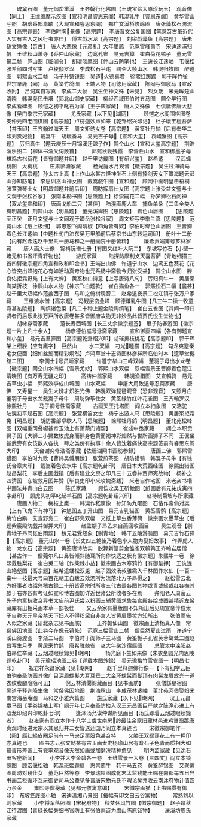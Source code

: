 <!-- { "loadSidebar": true } -->
　　碑窠石图　董元烟峦重溪　王齐翰行化佛图【王诜宝绘太原珍玩玉】　观音像【同上】　王维维摩示疾图【宣和明昌睿思东阁】韩滉乳牛【睿思东阁】　黄华雪山写照　胡瓌番部卓歇【大观宣和睿思东阁】　郑广文溪桥峻岭图　唐张藻松石防流图【高宗题籖】　李伯时陶景像【高宗题】　李唐晋文公复国图【笔意竒古虽近代人实有古人之风行书亦佳】　傅古戱水龙【高宗题】　刘寀戱藻鱼【高宗题】　唐朱繇文殊像【竒古】　唐人大悲像【元彦礼】大年墨鴈　范寛雪峰萧寺　宋迪逺浦归帆　王维秋山萧寺【乔仲山家藏】　边鸾孔雀　易元吉獐　崔白荷花鸭子　董元雪景二帧　庐山图【临阎令】　胡瓌啖鹰图【仲山云防笔也】　王诜长江逺岫　韦偃松　张希顔四时写生　卢棱伽罗汉　李成松石平逺　闗仝大帧山水　韩滉归牧图　醉道图　郭熙山水二帧　汤子升铸镜图　吴道火德真君　徐熙红踯躅　郭干晖竹雀　世宗羣鹿【阙】马　黄筌竹鸽图　王端人物【司徳用家藏】　陈闳写御廐马【宣政收附】　吕洞宾自写真　李成二大帧　吴生坐神文殊【未见】　烈女箴　米元晖楚山清晓　韩滉尧民击壤【郭北山御史家藏】　柳经西域图伯时五马图　闗仝早行图　李成看碑图　顾恺之初平叱石为羊【王子庆家藏】　唐人文殊像　七俱胝佛唐大悲像【吴门季宗元家藏】
　　尤氏家藏【以下见瑚网】
　　顾恺之水阁围棋图卷　支仲元四老围棋图【高宗题】卢楞迦妙声如来【乾卦绍兴印记】　杜子瓌宝檀菩萨【并玉印】王齐翰过海天王　周文矩绣女卷【高宗题】　黄筌牡丹轴【后有奉华二印刘贵妃物】　戴嵩牛　胡瓌番马　易元吉子母【宣和大玺】　袁嶬蟹图【高宗题】　厉归真牛【题云庚辰十月锦溪迂踈子作】闗仝山水【宣和大玺高宗题】　荆浩渔乐图二【柳体书渔父词数首】
　　郭熙秋晚残霞　李营丘山水　宣和御墨子母雉鸡古松荷花【皆有御题并印】　赵千里访戴图【有绍兴玺】　赵希逺
　　汉武蟠桃图　大树桃
　　庄肃蓼塘家藏
　　杨光庭水月观音【徽宗题】　吴生过海骑马天王【高宗题】孙太古上真【上作山水甚古怪神坐石上侧有捧剑天女下瞰海题云彭山孙知防笔】　李思训巫山神女图　戴嵩戯牛图【宣和题】　顾闳中画明皇击梧桐　张萱弹琴士女【明昌御题并前后印】　周昉挥扇仕女图【高宗题上张受益文璧与士文观于张松谷家】　张南本勘书图【思陵题上】徐崇嗣花二幅　孙梦卿松石问禅【双龙玺宣和印】　唐画戈船二只【甚佳】　陆滉画鹿人车　捕鱼单条【二鱼全类人有明昌题】荆闗山水【明昌题】　董元溪岸图【思陵题】　着色山居图
　　【思陵题至正癸　正月文璧与士文同观于廼岳张松谷家】　周文矩写李季兰真【思陵题】　范寛山水【纸上极细】　郭忠恕飞阁晴椒【四角皆有欵】李伯时绛色山居图　王晋卿着色长江逺岫【中题杜句门泊东吴万里船前后蔡京书山东转运司印】　册叶十二册【内有赵希逺赵千里共一册马和之一册画院十册皆精】
　　廉希贡端甫号芗林家藏
　　唐人画大士像　锦褙阮谱七册【有图又红叶大阮二】　东坡写竹石【小壁一堵元和书省汗青轩物也】
　　游氏家藏
　　陆探防摩利攴天喜菩萨【青地细描三首四臂徽宗题四角宣和政和印金书】王端出山佛　许道宁山水　边鸾五色葵花【花心皆突出蜂抱花心有如活动真竒物也元系杨中斋物今归张受益】　闗仝山水图　滕良佑拒霜野鳬【上有大蝉】　黄筌秋山诗意【上写唐诗八句】　厉归真牛一　黄居寀海棠折枝　徐熙山水人物【神宗飞白题款】　崔白猫鱼各一　郭熙松石二幅【麄甚】　赵千里大双幅作范蠡西子图　马和之倚树观音二　赵希逺夜景二松江镇守张万户家藏
　　王维渡水僧【高宗题】　冯觐层峦叠嶂　顾德谦乳牛图【凡三牛二犊一牧童竒甚祐陵题】　陶缜诸色菜【凡二十种上题金陵陶缜笔】　崔白五雀图【其间一印曰贤者而后乐此张万戸所收唐卷甚多皆御府故物无非妙品此皆贾氏悦生堂物也】
　　胡咏存斋家藏
　　范长寿西域图【长三丈余徽宗题签】　展子防春游图【徽宗题一片上凡十余人】
　　杨彦德伯嵓号泳斋家藏
　　宣和御画四幅【各有御题宣和小玺】　易元吉羣獐图【高宗题乾卦绍兴印】胡璀折枝桃花【高宗题印】　郭干晖架上细胫【应有鹰字】　巨然山
　　水二双幅　刁光睡猫【高宗题】　勾龙爽避秦毛女便面【细如丝髪而精彩炯然】卢鸿草堂十志诗图林彦祥所临伯时本【遗草堂樾舘二图】
　　李倜士号员峤家藏
　　许道宁华山三峰双幅　董羽子母出水龙卷【徽宗题】闗仝山水四幅【雪景尤妙】　郭熙山水双幅　双幅雪景王晋卿着色楚江清晓图【有万寿无疆之印】
　　髙铸仲噐家藏
　　韩滉渔猎图　艾宣鹌鹑　易元吉草虫小幅　郭熙效李成山城图　山水双幅
　　申屠大用致逺号忍斋家藏
　　唐佛　又寿星一　吴生大辨才炽胜光佛　韩滉双弹琵琶观音【恐非观音】　又照月白　董羽子母出水龙戴嵩子母牛　周昉弹筝仕女　黄筌緑竹红叶花雀图　王齐翰罗汉　徐熙牡丹
　　马子卿号性斋家藏
　　古画天王托塔图　阎立本扫象图　又骆驼　陆滉初平起石图【高宗题】　张萱横笛女士　杨宁出游人马【思陵题】　黄居寀拒霜兔【明昌题】　胡防番部卓歇人马【思陵题】　徐熙牡丹鸽【明昌题】　董北苑松峰图【双幅重冈叠巘甚竒玉池上有萧蔡门诸题】
　　崔彧中丞家藏
　　阎立本职贡狮子图【大狮二小狮数枚虎身而熊身色黄而褐神彩灿然与世所画狮子不同　王倨坐甚武旁有女伎数人各执　琴之类傍有执事十余人皆沈着痛快高宗题签前有睿思东阁大印】
　　天台谢奕修浩斋家藏【依珊瑚网书画舫参録】
　　唐画二佛　郭熙雪猎图　李伯时九歌【曹纬吴傅朋跋】　张萱煎茶图　胡防猎骑　韩滉子母牛【有钱氏合章大印】　戴嵩着色饮水牛【高宗题乾卦印】　唐日本大荒西经图　徐熙出猎图　赵昌梨花　李后主画戯猿【后有建业文房之印凡三十五卷并贾师宪故物】　杨补之四清图　东坡救月图并赞【毕良史印小米攻媿斋跋】　米老自作宅图　米老亲书楷书画法并青山白云图
　　陈氏家藏
　　顾恺之吴王斫鲙图【纸画后有元祐戊寅四字卦印】　顾虎头初平叱起羊石图【高宗题乾卦绍兴印】
　　赵待制菊坡与所家藏
　　唐画人物二　梅枝上鹰一　韩滉作嵇康像　孙知防九曜图　石恪作帝仙对奕【上有飞鬼下有神马】　钟馗图五丁开山图　易元吉乳猫图　黄筌雪鹘【高宗题】　梅竹白鹇　艾宣野鳬二　崔白野鳬双幅　又纸上草虫香薄荷　徽宗画水墨草虫【后题紫宸殿防戯并御押大印】
　　赵孟頫子昻乙未自燕回收画目
　　吴生观音【剔青地子昻同张伯雨题】　魏元君受经象【剔青地】　韩干五陵游骑图　易元吉竹石獐【高宗题】　董元山水一卷【长丈四五絶佳乃着色小人物为娶妇故事】　作弄虎人物　龙水石【髙宗题】　黄筌唐诗故实　脱箨新篁剪金雏雀双鹌鹑王齐翰岩居僧【甚古作一　僧莞尔凡口鼻皆倾斜随耳所向作快适之状有徽宗题】朱熙牛一卷　徐熙戴胜梨花　崔白兎二轴【作柴棘小丛】徽宗画古木寒鸦竹【有御玺押】　王诜连山絶壑图【髙宗题】赵希逺蟠松双兎　赵子固效汤叔雅霜入千林图作水仙【一百一窠中一枝最大号曰百花朝王自跋云效汤所为流落北方子昻得之】
　　赵松雪云北方好事者收绍兴稽古録二十册皆髙宗时所收三代古噐各图其物或青或緑或红各橅其款于右亦各有考证如宣和博古图加详近世诸公所收者多在焉
　　弁阳老人周宻云先子向寓杭收竒异书太庙前尹氏尝以粉画三辅黄图求售每宫殿各绘成图甚精近左帑藏库有出相采画本草一部极佳
　　又云余家有墨妆图不知所出后见周宣帝传位太子自称天元皇帝禁天下妇人不得粉黛自非宫人皆黄眉墨妆方知所出
　　张伯雨先人似之家藏【研北杂志见书画舫】
　　王齐翰仙山图　徽宗画上清杨真人像　常粲佛因地图【此卷今在倪元镇处】　范寛三幅雪山二帧　僧巨然夏山过雨　许道宁溪山待渡图　李渐二马图　李伯时于阗师子三马图　黄筌栀子孔雀芙蓉鹭鸶二图赵昌写生月季　黄居宷竹鹊　唐希雅棘雀　赵大年聚沙宿鴈图
　　总管太中滦阳赵伯昻仁举藏【云烟过眼续録见瑚网】
　　杨光庭下生如来像【朱衣坐圆光内思陵题乾卦印】　吴元瑜瑶池图二卷【详载本图外録】　吴元瑜梅竹雪雀图一【明昌七印】
　　祝君祥永昌家藏【见瑚网】
　　赵千里释迦佛行像一【下有细字云臣伯驹奉圣防画其像广目深眉螺髪大耳耳垂二大金环螺髯而髪顶有肉髻左眉放光一道衣纹腹腿隐隐可见】
　　倪云林清閟阁藏画目【见书画舫】
　　张僧繇星宿图　吴道子释迦降生像　常粲佛因地图　荆浩秋山　李成茂林逺岫　董北苑河伯娶妇米南宫海岳庵图　马和之小雅六篇图
　　施氏家藏【以下见瑚网】
　　汉王元昌羸马图【手卷锦裱上写广阙元年七月奉圣防检入汉王元昌画臣严款之陈浄心进上有双龙印绍兴印乾卦七印】
　　逢泽汤允谟仲谋所见画目【汤氏即着云烟过眼续録者】
　　赵雍家有阎立本作十八学士虞世南房龄最佳余家旧藏林邑进鸡鵞图葢唐贞观时经进太宗以其思归并二女皆送还国乃阎立本真迹也
　　宋徽宗御笔作一【阙】鴈红緑皮圈足前有一马夬足栗殻色甚竒特
　　又滕王双蝶穿花上有一押印亦真迹也
　　图书志云张文懿某有古玉画太史杨瑜山居有竒石子色青而质相大如鵞蛋形差匾上有兠率观音像天然如画或加磨洗精神愈见
　　明内监家藏【见沈石田客座新闻】
　　小李并大李金碧各一卷　王维雪景一大卷【三四丈】阎立本锁諌图　顾宏偃松轴　韩滉班姬题扇　惠崇鬭牛　韩干马五卷　黄筌醉锦图　又聚禽图周昉对镜仕女　董范巨然等卷　李景瑞应图成化末太监钱能王赐在南都每五日舁书画二柜循环互玩御史司马公垔见多晋唐宋物元氏不暇论矣并收云南沐府物计值四万余金
　　雍熙寺僧秘藏【见都元敬寓意编】
　　宋徽宗画猫【上书赐贯有御印】　东坡笠屐图小轴　宋迪潇湘八景图【毎幅有印文曰云谷寓物】
　　常熟刘以则家藏
　　小李将军落照图【宋秘府物】　释梦休风竹图【徽宗御题】　赵子昻秋江待渡图【青緑长幅旁细书官防上有张伯雨诗为虞山陈原钖物】
　　濓溪坊周氏家藏

